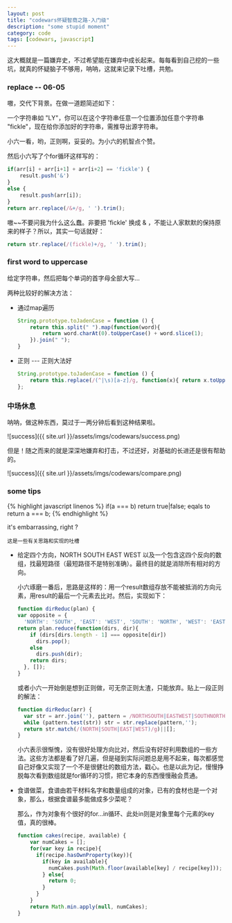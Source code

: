 ```yaml
---
layout: post
title: "codewars怀疑智商之路-入门级"
description: "some stupid moment"
category: code
tags: [codewars, javascript]
---
```


这大概就是一篇嫌弃史，不过希望能在嫌弃中成长起来。每每看到自己挖的一些坑，就真的怀疑脑子不够用，呐呐，这就来记录下吐槽，共勉。

### replace -- 06-05

嗷，交代下背景。在做一道题简述如下：

一个字符串如 "LY"，你可以在这个字符串任意一个位置添加任意个字符串 "fickle"，现在给你添加好的字符串，需推导出源字符串。

小六一看，哟，正则啊，妥妥的。为小六的机智点个赞。

然后小六写了个for循环这样写的：

```javascript
if(arr[i] + arr[i+1] + arr[i+2] == 'fickle') {
	result.push('&')
}
else {
	result.push(arr[i]);
}
return arr.replace(/&+/g, ' ').trim();
```

嗷~~不要问我为什么这么蠢。非要把 'fickle' 换成 & ，不能让人家默默的保持原来的样子？所以，其实一句话就好：

```javascript
return str.replace(/(fickle)+/g, ' ').trim();
```

### first word to uppercase

给定字符串，然后把每个单词的首字母全部大写...

两种比较好的解决方法：

- 通过map遍历 

	```javascript
	String.prototype.toJadenCase = function () { 
		return this.split(" ").map(function(word){
			return word.charAt(0).toUpperCase() + word.slice(1);
		}).join(" ");
	}
	```

- 正则 --- 正则大法好

	```javascript
	String.prototype.toJadenCase = function () {
	  	return this.replace(/(^|\s)[a-z]/g, function(x){ return x.toUpperCase(); });
	};
	```

### 中场休息

呐呐，做这种东西，莫过于一两分钟后看到这种结果啦。

![success]({{ site.url }}/assets/imgs/codewars/success.png)

但是！随之而来的就是深深地嫌弃和打击，不过还好，对基础的长进还是很有帮助的。

![success]({{ site.url }}/assets/imgs/codewars/compare.png)

### some tips

{% highlight javascript linenos %}
if(a === b) return true|false;
eqals to
return a === b;
{% endhighlight %}

it's embarrassing, right ?

`这是一些有关思路和实现的吐槽`

- 给定四个方向，NORTH SOUTH EAST WEST 以及一个包含这四个反向的数组，找最短路径（最短路径不是特别准确）。最终目的就是消除所有相对的方向。

  小六琢磨一番后，思路是这样的：用一个result数组存放不能被抵消的方向元素，用result的最后一个元素去比对。然后，实现如下：

  ```javascript 
  function dirReduc(plan) {
  var opposite = {
    'NORTH': 'SOUTH', 'EAST': 'WEST', 'SOUTH': 'NORTH', 'WEST': 'EAST'};
  return plan.reduce(function(dirs, dir){
      if (dirs[dirs.length - 1] === opposite[dir])
        dirs.pop();
      else
        dirs.push(dir);
      return dirs;
    }, []);
  }
  ```

  或者小六一开始倒是想到正则做，可无奈正则太渣，只能放弃。贴上一段正则的解法：

  ```javascript
  function dirReduc(arr) {
  	var str = arr.join(''), pattern = /NORTHSOUTH|EASTWEST|SOUTHNORTH|WESTEAST/;
  	while (pattern.test(str)) str = str.replace(pattern,'');
  	return str.match(/(NORTH|SOUTH|EAST|WEST)/g)||[];
  }
  ```

  小六表示很惭愧，没有很好处理方向比对，然后没有好好利用数组的一些方法。这些方法都是看了好几遍，但是碰到实际问题总是用不起来，每次都感觉自己好像又实现了一个不是很健壮的数组方法，戳心。也是以此为记，慢慢挣脱每次看到数组就是for循环的习惯，把它本身的东西慢慢融会贯通。

- 食谱做菜，食谱由若干材料名字和数量组成的对象，已有的食材也是一个对象，那么，根据食谱最多能做成多少菜呢？

  那么，作为对象有个很好的for...in循环、此处in则是对象里每个元素的key值，真的很棒。

  ```javascript
  function cakes(recipe, available) {
	  var numCakes = [];
	  for(var key in recipe){
	    if(recipe.hasOwnProperty(key)){
	      if(key in available){
	        numCakes.push(Math.floor(available[key] / recipe[key]));
	      } else{
	        return 0;
	      }
	    }
	  }
	  return Math.min.apply(null, numCakes); 
  }
  ```

